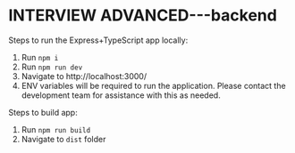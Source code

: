 # INTERVIEW ADVANCED---backend

Steps to run the Express+TypeScript app locally:

1. Run `npm i`
2. Run `npm run dev`
3. Navigate to http://localhost:3000/
4. ENV variables will be required to run the application. Please contact the development team for assistance with this as needed.

Steps to build app:

1. Run `npm run build`
2. Navigate to `dist` folder
